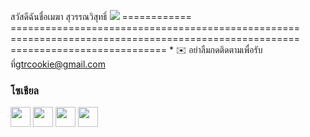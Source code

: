 สวัสดีฉันชื่อเมฆา สุวรรณวิสุทธิ์ ![](https://user-images.githubusercontent.com/18350557/176309783-0785949b-9127-417c-8b55-ab5a4333674e.gif) ============ ================================================== ================================================== =========================== * ✉️ อย่าลืมกดติดตามเพื่อรับที่[gtrcookie@gmail.com](mailto:gtrcookie@gmail.com )[](mailto:gtrcookie@gmail.com)


### โซเชียล

<p align="left"> <a href="https://www.facebook.com/profile.php?id=100011313817958" target="_blank" rel="noreferrer"><img src="https://raw.githubusercontent.com/danielcranney /readme-generator/main/public/icons/socials/facebook.svg" width="32" height="32" /></a> <a href="https://www.github.com/Mekha Suwanwisut" target="_blank" rel="noreferrer"><img src="https:// raw.githubusercontent.com/danielcranney/readme-generator/main/public/icons/socials/github.svg" width="32" height="32" /></a> <a href="http://www.instagram.com/p.mehkaswws/" target="_blank" rel="noreferrer"><img src="https://raw.githubusercontent.com/danielcranney/readme- generator/main/public/icons/socials/instagram.svg" width="32" height="32" /></a> <a href="https://www.twitch.tv/mekharoz" target="_blank" rel="noreferrer"><img src="https://raw.githubusercontent.com/danielcranney/readme-generator/main /public/icons/socials/twitch.svg" width="32" height="32" /></a></p>
